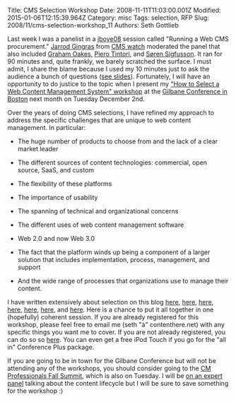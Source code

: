 Title: CMS Selection Workshop
Date: 2008-11-11T11:03:00.001Z
Modified: 2015-01-06T12:15:39.964Z
Category: misc
Tags: selection, RFP
Slug: 2008/11/cms-selection-workshop_11
Authors: Seth Gottlieb

Last week I was a panelist in a [jboye08](http://jboye08.dk) session called "Running a Web CMS procurement." [Jarrod Gingras](http://jboye08.dk/speakers/jarrod_gingras) from [CMS watch](http://cmswatch.com/) moderated the panel that also included [Graham Oakes,](http://jboye08.dk/speakers/graham_oakes) [Piero Tintori](http://jboye08.dk/speakers/piero_tintori), and [Søren Sigfusson](http://jboye08.dk/speakers/soren_sigfusson).  It ran for 90 minutes and, quite frankly, we barely scratched the surface.  I must admit, I share the blame because I used my 10 minutes just to ask the audience a bunch of questions ([see slides](http://www.slideshare.net/sggottlieb/questions-for-a-wcms-selection-presentation/)).  Fortunately, I will have an opportunity to do justice to the topic when I present my ["How to Select a Web Content Management System" workshop](http://gilbaneboston.com/pre-conference_workshops.html#workshop-a) at the [Gilbane Conference in Boston](http://gilbaneboston.com) next month on Tuesday December 2nd.    
  
Over the years of doing CMS selections, I have refined my approach to address the specific challenges that are unique to web content management.  In particular: 

*   The huge number of products to choose from and the lack of a clear market leader  
    
*   The different sources of content technologies: commercial, open source, SaaS, and custom  
    
*   The flexibility of these platforms  
    
*   The importance of usability  
    
*   The spanning of technical and organizational concerns  
    
*   The different uses of web content management software  
    
*   Web 2.0 and now Web 3.0  
    
*   The fact that the platform winds up being a component of a larger solution that includes implementation, process, management, and support  
    
*   And the wide range of processes that organizations use to manage their content.  
    

  
  
I have written extensively about selection on this blog [here](http://www.contenthere.net/2006/10/selecting-a-cms.html), [here](http://www.contenthere.net/2007/05/how-to-select-a-cms.html), [here](http://www.contenthere.net/2007/09/how-to-make-the-most-out-of-a-vendor-demo.html), [here](http://www.contenthere.net/2008/02/the-rfp-is-dead-long-live-the-rfp.html), [here](http://www.contenthere.net/2007/11/cms-business-case.html), [here](http://www.contenthere.net/2008/02/to-tell-or-not-to-tell.html), and [here](http://www.contenthere.net/2007/06/cms-consolidation.html).  Here is a chance to put it all together in one (hopefully) coherent session.  If you are already registered for this workshop, please feel free to email me (seth "à" contenthere.net) with any specific things you want me to cover.  If you are not already registered, you can do so so [here](http://gilbaneboston.com/registration_information.html).  You can even get a free iPod Touch if you go for the "all in" Conference Plus package.    
  
If you are going to be in town for the Gilbane Conference but will not be attending any of the workshops, you should consider going to the [CM Professionals Fall Summit](http://summit.cmprofessionals.org/), which is also on Tuesday.  I will be [on an expert panel](http://summit.cmprofessionals.org/index.cfm?fuseaction=Page.viewPage&amp;pageId=624) talking about the content lifecycle but I will be sure to save something for the workshop :)
